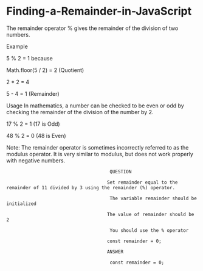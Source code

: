 # Finding-a-Remainder-in-JavaScript

The remainder operator % gives the remainder of the division of two numbers.

Example

5 % 2 = 1 because

Math.floor(5 / 2) = 2 (Quotient)

2 * 2 = 4

5 - 4 = 1 (Remainder)

Usage
In mathematics, a number can be checked to be even or odd by checking the remainder of the division of the number by 2.

17 % 2 = 1 (17 is Odd)

48 % 2 = 0 (48 is Even)

Note: The remainder operator is sometimes incorrectly referred to as the modulus operator. It is very similar to modulus, but does not work properly with negative numbers.


                                          QUESTION
                                         
                                         Set remainder equal to the remainder of 11 divided by 3 using the remainder (%) operator.
                                          
                                          The variable remainder should be initialized
                                         
                                         The value of remainder should be 2
                                          
                                          You should use the % operator
                                         
                                         const remainder = 0;
                                         
                                         ANSWER
                                         
                                          const remainder = 0;
